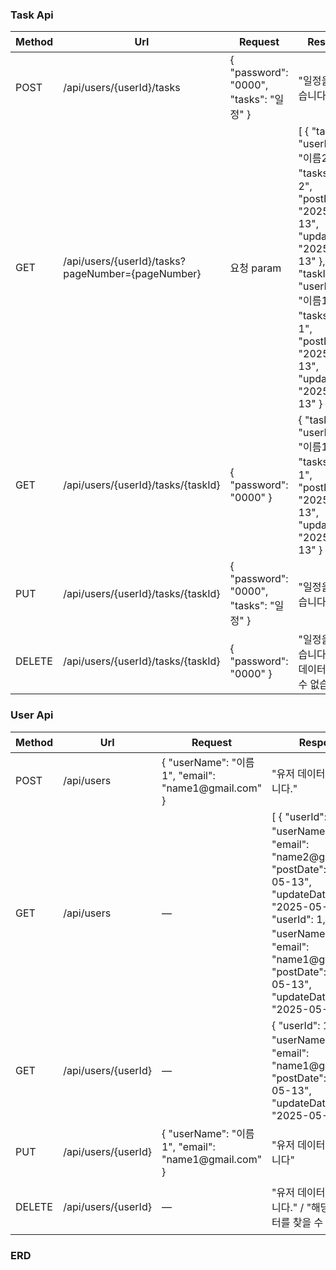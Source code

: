 <h3>Task Api</h3>
<table>
  <thead>
    <tr>
      <th>Method</th>
      <th>Url</th>
      <th>Request</th>
      <th>Response</th>
      <th>상태코드</th>
    </tr>
  </thead>
  <tbody>
    <tr>
      <td>POST</td>
      <td>/api/users/{userId}/tasks</td>
      <td>{
  "password": "0000",
  "tasks": "일정"
}</td>
      <td>"일정을 생성했습니다"</td>
      <td>201 Created</td>
    </tr>
    <tr>
      <td>GET</td>
      <td>/api/users/{userId}/tasks?pageNumber={pageNumber}</td>
      <td>요청 param</td>
      <td>[
    {
        "taskId": 2,
        "userName": "이름2",
        "tasks": "일정2",
        "postDate": "2025-05-13",
        "updateDate": "2025-05-13"
    },
    {
        "taskId": 1,
        "userName": "이름1",
        "tasks": "일정1",
        "postDate": "2025-05-13",
        "updateDate": "2025-05-13"
    }
]</td>
      <td>200 OK</td>
    </tr>
    <tr>
      <td>GET</td>
      <td>/api/users/{userId}/tasks/{taskId}</td>
      <td>{
  "password": "0000"
}</td>
      <td>    {
        "taskId": 1,
        "userName": "이름1",
        "tasks": "일정1",
        "postDate": "2025-05-13",
        "updateDate": "2025-05-13"
    }</td>
      <td>200 OK</td>
    </tr>
    <tr>
      <td>PUT</td>
      <td>/api/users/{userId}/tasks/{taskId}</td>
      <td>{
  "password": "0000",
  "tasks": "일정"
}</td>
      <td>"일정을 수정했습니다."</td>
      <td>200 OK</td>
    </tr>
    <tr>
      <td>DELETE</td>
      <td>/api/users/{userId}/tasks/{taskId}</td>
      <td>{
  "password": "0000"
}</td>
      <td>"일정을 삭제했습니다" / "해당 데이터를 찾을 수 없습니다."</td>
      <td>200 OK / 404 Not Found</td>
    </tr>
  </tbody>
</table>

<h3>User Api</h3>
<table>
  <thead>
    <tr>
      <th>Method</th>
      <th>Url</th>
      <th>Request</th>
      <th>Response</th>
      <th>상태코드</th>
    </tr>
  </thead>
  <tbody>
    <tr>
      <td>POST</td>
      <td>/api/users</td>
      <td>{        
        "userName": "이름1",
        "email": "name1@gmail.com"
        }</td>
      <td>"유저 데이터를 생성했습니다."</td>
      <td>201 Created</td>
    </tr>
    <tr>
      <td>GET</td>
      <td>/api/users</td>
      <td>—</td>
      <td>[
    {
        "userId": 2,
        "userName": "이름2",
        "email": "name2@gmail.com",
        "postDate": "2025-05-13",
        "updateDate": "2025-05-13"
    },
    {
        "userId": 1,
        "userName": "이름1",
        "email": "name1@gmail.com",
        "postDate": "2025-05-13",
        "updateDate": "2025-05-13"
    }
]</td>
      <td>200 OK</td>
    </tr>
    <tr>
      <td>GET</td>
      <td>/api/users/{userId}</td>
      <td>—</td>
      <td>    {
        "userId": 1,
        "userName": "이름1",
        "email": "name1@gmail.com",
        "postDate": "2025-05-13",
        "updateDate": "2025-05-13"
    }</td>
      <td>200 OK</td>
    </tr>
    <tr>
      <td>PUT</td>
      <td>/api/users/{userId}</td>
      <td>{        
        "userName": "이름1",
        "email": "name1@gmail.com"
        }</td>
      <td>"유저 데이터를 수정했습니다"</td>
      <td>200 OK</td>
    </tr>
    <tr>
      <td>DELETE</td>
      <td>/api/users/{userId}</td>
      <td>—</td>
      <td>"유저 데이터를 삭제했습니다." / "해당 ID의 데이터를 찾을 수 없습니다."</td>
      <td>200 OK / 404 Not Found</td>
    </tr>
  </tbody>
</table>
<h3>ERD</h3>


